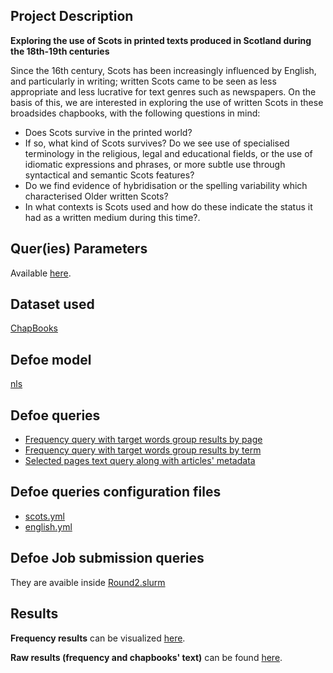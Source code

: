 

## Project Description

**Exploring the use of Scots in printed texts produced in Scotland during the 18th-19th centuries**

Since the 16th century, Scots has been increasingly influenced by English, and particularly in writing; written Scots came to be seen as less appropriate and less lucrative for text genres such as newspapers. On the basis of this, we are interested in exploring the use of written Scots in these broadsides chapbooks, with the following questions in mind: 

- Does Scots survive in the printed world?
- If so, what kind of Scots survives? Do we see use of specialised terminology in the religious, legal and educational fields, or the use of idiomatic expressions and phrases, or more subtle use through syntactical and semantic Scots features? 
- Do we find evidence of hybridisation or the spelling variability which characterised Older written Scots? 
- In what contexts is Scots used and how do these indicate the status it had as a written medium during this time?. 

## Quer(ies) Parameters

Available [here](https://github.com/defoe-code/CDCS_Text_Mining_Lab/blob/master/Round2_Requirements/Sarah_Lisa/Query_Inputs.md).

## Dataset used

[ChapBooks](https://data.nls.uk/data/digitised-collections/chapbooks-printed-in-scotland/)

## Defoe model 

[nls](https://github.com/defoe-code/defoe/tree/master/defoe/nls)

## Defoe queries

- [Frequency query with target words group results by page](https://github.com/defoe-code/defoe/blob/master/defoe/nls/queries/keysearch_by_year_page_count.py)
- [Frequency query with target words group results by term](https://github.com/defoe-code/defoe/blob/master/defoe/nls/queries/keysearch_by_year_term_count.py)
- [Selected pages text query along with articles' metadata](https://github.com/defoe-code/defoe/blob/master/defoe/nls/queries/window_keysearch_concordance_by_date.py)

## Defoe queries configuration files

- [scots.yml](https://github.com/defoe-code/defoe/blob/master/queries/scots.yml)
- [english.yml](https://github.com/defoe-code/defoe/blob/master/queries/english.yml)

## Defoe Job submission queries

They are avaible inside [Round2.slurm](https://github.com/defoe-code/CDCS_Text_Mining_Lab/blob/master/Round2.slurm)

## Results
**Frequency results** can be visualized [here](https://github.com/defoe-code/defoe_visualization/tree/master/Round_2/Lisa_Sarah).

**Raw results (frequency and chapbooks' text)** can be found [here](https://uoe.sharepoint.com/sites/DEFOE_Results/Shared%20Documents/Forms/AllItems.aspx?id=%2Fsites%2FDEFOE%5FResults%2FShared%20Documents%2FLisa%5FSarah%2Etar&parent=%2Fsites%2FDEFOE%5FResults%2FShared%20Documents).
